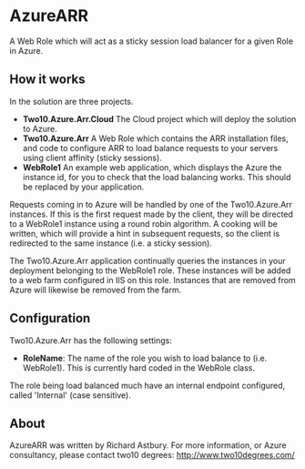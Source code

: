 AzureARR
========
A Web Role which will act as a sticky session load balancer for a given Role in Azure.

How it works
------------
In the solution are three projects.

- __Two10.Azure.Arr.Cloud__ The Cloud project which will deploy the solution to Azure.
- __Two10.Azure.Arr__ A Web Role which contains the ARR installation files, and code to configure ARR to load balance requests to your servers using client affinity (sticky sessions).
- __WebRole1__ An example web application, which displays the Azure the instance id, for you to check that the load balancing works. This should be replaced by your application.

Requests coming in to Azure will be handled by one of the Two10.Azure.Arr instances. If this is the first request made by the client, they will be directed to a WebRole1 instance using a round robin algorithm. A cooking will be written, which will provide a hint in subsequent requests, so the client is redirected to the same instance (i.e. a sticky session).

The Two10.Azure.Arr application continually queries the instances in your deployment belonging to the WebRole1 role. These instances will be added to a web farm configured in IIS on this role. Instances that are removed from Azure will likewise be removed from the farm.

Configuration
-------------
Two10.Azure.Arr has the following settings:

- __RoleName__: The name of the role you wish to load balance to (i.e. WebRole1). This is currently hard coded in the WebRole class.

The role being load balanced much have an internal endpoint configured, called 'Internal' (case sensitive).

About
-----
AzureARR was written by Richard Astbury. For more information, or Azure consultancy, please contact two10 degrees: http://www.two10degrees.com/ 
